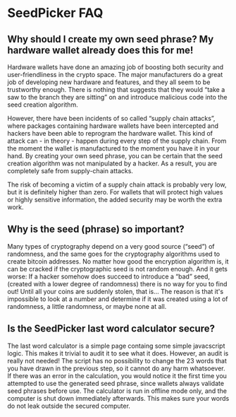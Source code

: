 SeedPicker FAQ
==============

Why should I create my own seed phrase? My hardware wallet already does this for me!
------------------------------------------------------------------------------------
Hardware wallets have done an amazing job of boosting both security and user-friendliness in the crypto space. 
The major manufacturers do a great job of developing new hardware and features, and they all seem to be trustworthy enough. 
There is nothing that suggests that they would “take a saw to the branch they are sitting” on and introduce malicious code
into the seed creation algorithm.

However, there have been incidents of so called “supply chain attacks”, where packages containing hardware wallets have been
intercepted and hackers have been able to reprogram the hardware wallet. This kind of attack can - in theory - happen during 
every step of the supply chain. From the moment the wallet is manufactured to the moment you have it in your hand. By creating 
your own seed phrase, you can be certain that the seed creation algorithm was not manipulated by a hacker. As a result, you are 
completely safe from supply-chain attacks. 

The risk of becoming a victim of a supply chain attack is probably very low, but it is definitely higher than zero. 
For wallets that will protect high values or highly sensitive information, the added security may be worth the extra work.


Why is the seed (phrase) so important?
--------------------------------------
Many types of cryptography depend on a very good source (“seed”) of randomness, and the same goes for the cryptography 
algorithms used to create bitcoin addresses. No matter how good the encryption algorithm is, it can be cracked if the 
cryptographic seed is not random enough. And it gets worse: If a hacker somehow does succeed to introduce a “bad” seed,
(created with a lower degree of randomness) there is no way for you to find out! Until all your coins are suddenly stolen, 
that is... The reason is that it's impossible to look at a number and determine if it was created using a lot of randomness,
a little randomness, or maybe none at all.


Is the SeedPicker last word calculator secure?
----------------------------------------------
The last word calculator is a simple page containg some simple javacscript logic. This makes it trivial to audit it to see what it does. However, an audit is really not needed! The script has no possibility to change the 23 words that you have drawn in the previous step, so it cannot do any harm whatsoever.  
If there was an error in the calculation, you would notice it the first time you attempted to use the generated seed phrase, since wallets always validate seed phrases before use.
The calculator is run in offline mode only, and the computer is shut down immediately afterwards. This makes sure your words do not leak outside the secured computer.  


